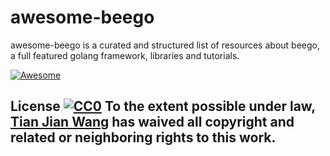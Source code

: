 # awesome-beego
awesome-beego is a curated and structured list of resources about beego, a full featured golang framework, libraries and tutorials.

[![Awesome](https://cdn.rawgit.com/sindresorhus/awesome/d7305f38d29fed78fa85652e3a63e154dd8e8829/media/badge.svg)](https://github.com/sindresorhus/awesome)

 ## License  [![CC0](http://mirrors.creativecommons.org/presskit/buttons/88x31/svg/cc-zero.svg)](https://creativecommons.org/publicdomain/zero/1.0/)  To the extent possible under law, [Tian Jian Wang](http://github.com/heartyguy) has waived all copyright and related or neighboring rights to this work.

